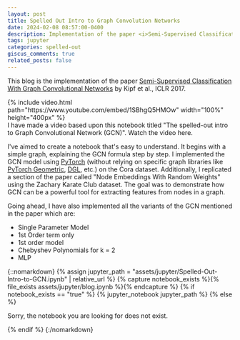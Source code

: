```yaml
---
layout: post
title: Spelled Out Intro to Graph Convolution Networks
date: 2024-02-08 08:57:00-0400
description: Implementation of the paper <i>Semi-Supervised Classification With Graph Convolutional Networks</i> by Kipf et al., ICLR 2017.
tags: jupyter
categories: spelled-out
giscus_comments: true
related_posts: false
---
```


This blog is the implementation of the paper [Semi-Supervised Classification With Graph Convolutional Networks](https://arxiv.org/abs/1609.02907) by Kipf et al., ICLR 2017. 

<div class="row mt-3">
    <div class="col-sm mt-3 mt-md-0">
        {% include video.html path="https://www.youtube.com/embed/1SBhgQ5HMOw" width="100%" height="400px" %}
    </div>
</div>
<div class="caption">
    I have made a video based upon this notebook titled "The spelled-out intro to Graph Convolutional Network (GCN)". Watch the video here.
</div>

I've aimed to create a notebook that's easy to understand. It begins with a simple graph, explaining the GCN formula step by step. I implemented the GCN model using [PyTorch](https://pytorch.org) (without relying on specific graph libraries like [PyTorch Geometric](https://pytorch-geometric.readthedocs.io/en/latest/), [DGL](https://www.dgl.ai), etc.) on the Cora dataset. Additionally, I replicated a section of the paper called "Node Embeddings With Random Weights" using the Zachary Karate Club dataset. The goal was to demonstrate how GCN can be a powerful tool for extracting features from nodes in a graph.

Going ahead, I have also implemented all the variants of the GCN mentioned in the paper which are:
- Single Parameter Model
- 1st Order term only
- 1st order model
- Chebyshev Polynomials for k = 2
- MLP

{::nomarkdown}
{% assign jupyter_path = "assets/jupyter/Spelled-Out-Intro-to-GCN.ipynb" | relative_url %}
{% capture notebook_exists %}{% file_exists assets/jupyter/blog.ipynb %}{% endcapture %}
{% if notebook_exists == "true" %}
{% jupyter_notebook jupyter_path %}
{% else %}

<p>Sorry, the notebook you are looking for does not exist.</p>
{% endif %}
{:/nomarkdown}
